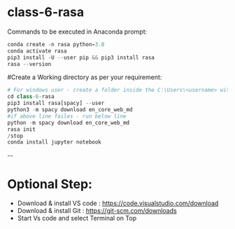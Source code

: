 # class-6-rasa

Commands to be executed in Anaconda prompt:
``` python
conda create -n rasa python=3.8
conda activate rasa
pip3 install -U --user pip && pip3 install rasa
rasa --version
```

#Create a Working directory as per your requirement:
```python
# For windows user - create a folder inside the C:\Users\<username> with foldername as  --> class-6-rasa
cd class-6-rasa
pip3 install rasa[spacy] --user
python3 -m spacy download en_core_web_md
#if above line failes - run below line
python -m spacy download en_core_web_md
rasa init
/stop
conda install jupyter notebook

```
--
# Optional Step:
- Download & install VS code : https://code.visualstudio.com/download
- Download & install Git : https://git-scm.com/downloads
- Start Vs code and select Terminal on Top
